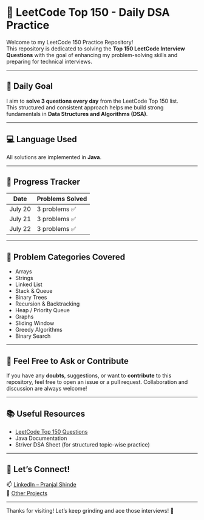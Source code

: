 # 🧠 LeetCode Top 150 - Daily DSA Practice

Welcome to my LeetCode 150 Practice Repository!  
This repository is dedicated to solving the **Top 150 LeetCode Interview Questions** with the goal of enhancing my problem-solving skills and preparing for technical interviews.

---

## 🎯 Daily Goal

I aim to **solve 3 questions every day** from the LeetCode Top 150 list.  
This structured and consistent approach helps me build strong fundamentals in **Data Structures and Algorithms (DSA)**.

---

## 💻 Language Used

All solutions are implemented in **Java**.

---

## 🚀 Progress Tracker

| Date       | Problems Solved     |
|------------|---------------------|
| July 20    | 3 problems ✅        |
| July 21    | 3 problems ✅        |
| July 22    | 3 problems ✅              |



---

## 📌 Problem Categories Covered

- Arrays
- Strings
- Linked List
- Stack & Queue
- Binary Trees
- Recursion & Backtracking
- Heap / Priority Queue
- Graphs
- Sliding Window
- Greedy Algorithms
- Binary Search

---

## 🙌 Feel Free to Ask or Contribute

If you have any **doubts**, suggestions, or want to **contribute** to this repository, feel free to open an issue or a pull request. Collaboration and discussion are always welcome!

---

## 📚 Useful Resources

- [LeetCode Top 150 Questions](https://leetcode.com/list/xxxyz/top-interview-150)
- Java Documentation
- Striver DSA Sheet (for structured topic-wise practice)

---

## 👋 Let’s Connect!

📫 [LinkedIn – Pranjal Shinde](https://www.linkedin.com/in/pranjallshinde)  
📁 [Other Projects](https://github.com/Pranjallshinde)

---

Thanks for visiting! Let’s keep grinding and ace those interviews! 💪
